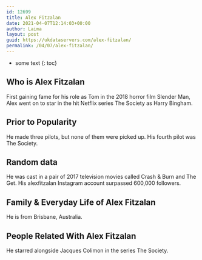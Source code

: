 ```yaml
---
id: 12699
title: Alex Fitzalan
date: 2021-04-07T12:14:03+00:00
author: Laima
layout: post
guid: https://ukdataservers.com/alex-fitzalan/
permalink: /04/07/alex-fitzalan/
---
```


* some text
{: toc}


## Who is Alex Fitzalan
                  
                  
                  
First gaining fame for his role as Tom in the 2018 horror film Slender Man, Alex went on to star in the hit Netflix series The Society as Harry Bingham. 
                  
              
            
              
            
                
                
                
## Prior to Popularity
                  
                  
                  
He made three pilots, but none of them were picked up. His fourth pilot was The Society.
                  
              
            
              
            
                
                
                
## Random data
                  
                  
                  
He was cast in a pair of 2017 television movies called Crash & Burn and The Get. His alexfitzalan Instagram account surpassed 600,000 followers.
                  
              
            
              
            
                
                
                
## Family & Everyday Life of Alex Fitzalan
                  
                  
                  
He is from Brisbane, Australia.
                  
              
            
              
            
                
                
                
## People Related With Alex Fitzalan
                  
                  
                  
He starred alongside Jacques Colimon in the series The Society.
                  
              
            
              
            
                
              
            
              
              
            
            
              
            
          
          
          